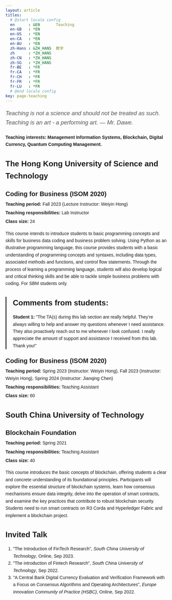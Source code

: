 ```yaml
---
layout: article
titles:
  # @start locale config
  en      : &EN       Teaching
  en-GB   : *EN
  en-US   : *EN
  en-CA   : *EN
  en-AU   : *EN
  zh-Hans : &ZH_HANS  教学
  zh      : *ZH_HANS
  zh-CN   : *ZH_HANS
  zh-SG   : *ZH_HANS
  fr-BE   : *FR
  fr-CA   : *FR
  fr-CH   : *FR
  fr-FR   : *FR
  fr-LU   : *FR
  # @end locale config
key: page-teaching
---
```



<p class="quote">Teaching is not a science and should not be treated as such. Teaching is an art - a performing art. — Mr. Dawe.</p>

<p class="teaching-interests">Teaching interests: Management Information Systems, Blockchain, Digital Currency, Quantum Computing Management.</p>

<h2>The Hong Kong University of Science and Technology</h2>

<div class="course-title">Coding for Business (ISOM 2020)</div>
<div class="course-details">
    <p><strong>Teaching period:</strong> Fall 2023 (Lecture Instructor: Weiyin Hong)</p>
    <p><strong>Teaching responsibilities:</strong> Lab Instructor</p>
    <p><strong>Class size:</strong> 24</p>
</div>

<p>This course intends to introduce students to basic programming concepts and skills for business data coding and business problem solving. Using Python as an illustrative programming language, this course provides students with a basic understanding of programming concepts and syntaxes, including data types, associated methods and functions, and control flow statements. Through the process of learning a programming language, students will also develop logical and critical thinking skills and be able to tackle simple business problems with coding. For SBM students only.</p>

<div class="student-feedback">
    <h2>Comments from students:</h2>
    <p><strong>Student 1:</strong> "The TA(s) during this lab section are really helpful. They’re always willing to help and answer my questions whenever I need assistance. They also proactively reach out to me whenever I look confused. I really appreciate the amount of support and assistance I received from this lab. Thank you!"</p>
</div>

<div class="course-title">Coding for Business (ISOM 2020)</div>
<div class="course-details">
    <p><strong>Teaching period:</strong> Spring 2023 (Instructor: Weiyin Hong), Fall 2023 (Instructor: Weiyin Hong), Spring 2024 (Instructor: Jianqing Chen)</p>
    <p><strong>Teaching responsibilities:</strong> Teaching Assistant</p>
    <p><strong>Class size:</strong> 60</p>
</div>

<h2>South China University of Technology </h2>

<div class="course-title">Blockchain Foundation</div>
<div class="course-details">
    <p><strong>Teaching period:</strong> Spring 2021</p>
    <p><strong>Teaching responsibilities:</strong> Teaching Assistant</p>
    <p><strong>Class size:</strong> 40</p>
</div>

<p>This course introduces the basic concepts of blockchain, offering students a clear and concrete understanding of its foundational principles. Participants will explore the essential structure of blockchain systems, learn how consensus mechanisms ensure data integrity, delve into the operation of smart contracts, and examine the key practices that contribute to robust blockchain security. Students need to run smart contracts on R3 Corda and Hyperledger Fabric and implement a blockchain project.</p>

## **Invited Talk**
1. "The Introduction of FinTech Research", _South China University of Technology_, Online, Sep 2023.
2. "The introduction of Fintech Research", _South China University of Technology_, Sep 2022.
3. "A Central Bank Digital Currency Evaluation and Verification Framework with a Focus on Consensus Algorithms and Operating Architectures", _Europe Innovation Community of Practice (HSBC)_, Online, Sep 2022.


<style>
    body {
        font-family: Arial, sans-serif;
        line-height: 1.6;
        margin: 20px;
    }

    h1 {
        font-size: 32px;
        font-weight: bold;
        margin-bottom: 20px;
    }

    h2 {
        font-size: 24px;
        font-weight: bold;
        margin-top: 30px;
        margin-bottom: 10px;
    }

    .quote {
        font-style: italic;
        font-size: 18px;
        color: #555;
        margin-bottom: 20px;
    }

    .teaching-interests {
        font-weight: bold;
        margin-bottom: 20px;
    }

    .course-title {
        font-size: 20px;
        font-weight: bold;
        margin-top: 20px;
        margin-bottom: 5px;
    }

    .course-details {
        margin-bottom: 15px;
    }

    .course-details p {
        margin: 5px 0;
    }

    .student-feedback {
        margin-top: 20px;
        padding-left: 20px;
        border-left: 3px solid #333;
    }

    .student-feedback p {
        margin-bottom: 10px;
    }
</style>